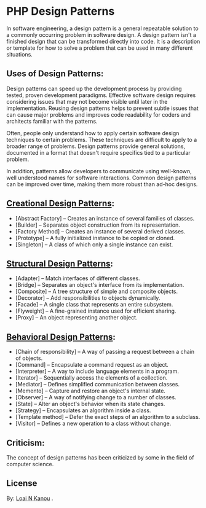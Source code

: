 # PHP Design Patterns
In software engineering, a design pattern is a general repeatable solution to a commonly occurring problem in software design. A design pattern isn't a finished design that can be transformed directly into code. It is a description or template for how to solve a problem that can be used in many different situations.

## Uses of Design Patterns:
Design patterns can speed up the development process by providing tested, proven development paradigms. Effective software design requires considering issues that may not become visible until later in the implementation. Reusing design patterns helps to prevent subtle issues that can cause major problems and improves code readability for coders and architects familiar with the patterns.

Often, people only understand how to apply certain software design techniques to certain problems. These techniques are difficult to apply to a broader range of problems. Design patterns provide general solutions, documented in a format that doesn't require specifics tied to a particular problem.

In addition, patterns allow developers to communicate using well-known, well understood names for software interactions. Common design patterns can be improved over time, making them more robust than ad-hoc designs.

## [Creational Design Patterns](https://github.com/loaikanou/design_patterns_php/tree/master/creational_patterns):
- [Abstract Factory] – Creates an instance of several families of classes.
- [Builder] – Separates object construction from its representation.
- [Factory Method] – Creates an instance of several derived classes.
- [Prototype] – A fully initialized instance to be copied or cloned.
- [Singleton] – A class of which only a single instance can exist.

## [Structural Design Patterns](https://github.com/loaikanou/design_patterns_php/tree/master/structural_patterns):
- [Adapter] – Match interfaces of different classes.
- [Bridge] – Separates an object's interface from its implementation.
- [Composite] – A tree structure of simple and composite objects.
- [Decorator] – Add responsibilities to objects dynamically.
- [Facade] – A single class that represents an entire subsystem.
- [Flyweight] – A fine-grained instance used for efficient sharing.
- [Proxy] – An object representing another object.

## [Behavioral Design Patterns](https://github.com/loaikanou/design_patterns_php/tree/master/behavioral_patterns):
- [Chain of responsibility] – A way of passing a request between a chain of objects.
- [Command] – Encapsulate a command request as an object.
- [Interpreter] – A way to include language elements in a program.
- [Iterator] – Sequentially access the elements of a collection.
- [Mediator] – Defines simplified communication between classes.
- [Memento] – Capture and restore an object's internal state.
- [Observer] – A way of notifying change to a number of classes.
- [State] – Alter an object's behavior when its state changes.
- [Strategy] – Encapsulates an algorithm inside a class.
- [Template method] – Defer the exact steps of an algorithm to a subclass.
- [Visitor] – Defines a new operation to a class without change.

## Criticism:
The concept of design patterns has been criticized by some in the field of computer science.


## License
By: [Loai N Kanou](http://loai.xyz/) .
